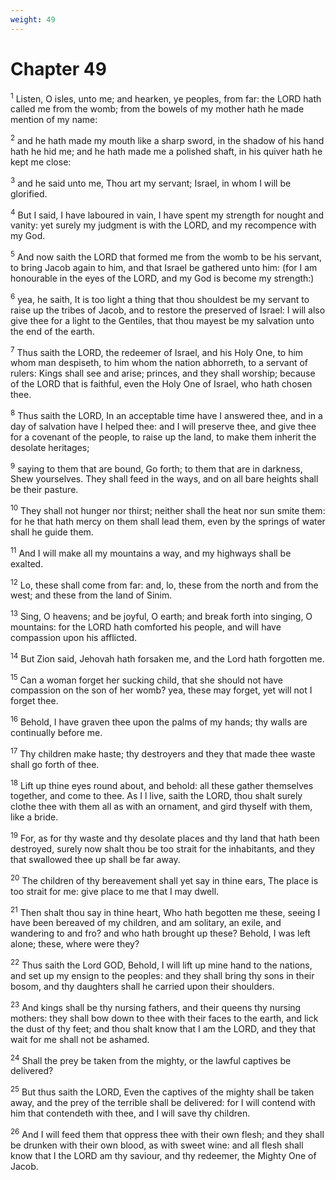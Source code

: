 ```yaml
---
weight: 49
---
```


# Chapter 49

<sup>1</sup> Listen, O isles, unto me; and hearken, ye peoples, from far: the LORD hath called me from the womb; from the bowels of my mother hath he made mention of my name: 

<sup>2</sup> and he hath made my mouth like a sharp sword, in the shadow of his hand hath he hid me; and he hath made me a polished shaft, in his quiver hath he kept me close: 

<sup>3</sup> and he said unto me, Thou art my servant; Israel, in whom I will be glorified. 

<sup>4</sup> But I said, I have laboured in vain, I have spent my strength for nought and vanity: yet surely my judgment is with the LORD, and my recompence with my God. 

<sup>5</sup> And now saith the LORD that formed me from the womb to be his servant, to bring Jacob again to him, and that Israel be gathered unto him: (for I am honourable in the eyes of the LORD, and my God is become my strength:) 

<sup>6</sup> yea, he saith, It is too light a thing that thou shouldest be my servant to raise up the tribes of Jacob, and to restore the preserved of Israel: I will also give thee for a light to the Gentiles, that thou mayest be my salvation unto the end of the earth. 

<sup>7</sup> Thus saith the LORD, the redeemer of Israel, and his Holy One, to him whom man despiseth, to him whom the nation abhorreth, to a servant of rulers: Kings shall see and arise; princes, and they shall worship; because of the LORD that is faithful, even the Holy One of Israel, who hath chosen thee. 

<sup>8</sup> Thus saith the LORD, In an acceptable time have I answered thee, and in a day of salvation have I helped thee: and I will preserve thee, and give thee for a covenant of the people, to raise up the land, to make them inherit the desolate heritages; 

<sup>9</sup> saying to them that are bound, Go forth; to them that are in darkness, Shew yourselves. They shall feed in the ways, and on all bare heights shall be their pasture. 

<sup>10</sup> They shall not hunger nor thirst; neither shall the heat nor sun smite them: for he that hath mercy on them shall lead them, even by the springs of water shall he guide them. 

<sup>11</sup> And I will make all my mountains a way, and my highways shall be exalted. 

<sup>12</sup> Lo, these shall come from far: and, lo, these from the north and from the west; and these from the land of Sinim. 

<sup>13</sup> Sing, O heavens; and be joyful, O earth; and break forth into singing, O mountains: for the LORD hath comforted his people, and will have compassion upon his afflicted. 

<sup>14</sup> But Zion said, Jehovah hath forsaken me, and the Lord hath forgotten me. 

<sup>15</sup> Can a woman forget her sucking child, that she should not have compassion on the son of her womb? yea, these may forget, yet will not I forget thee. 

<sup>16</sup> Behold, I have graven thee upon the palms of my hands; thy walls are continually before me. 

<sup>17</sup> Thy children make haste; thy destroyers and they that made thee waste shall go forth of thee. 

<sup>18</sup> Lift up thine eyes round about, and behold: all these gather themselves together, and come to thee. As I l live, saith the LORD, thou shalt surely clothe thee with them all as with an ornament, and gird thyself with them, like a bride. 

<sup>19</sup> For, as for thy waste and thy desolate places and thy land that hath been destroyed, surely now shalt thou be too strait for the inhabitants, and they that swallowed thee up shall be far away. 

<sup>20</sup> The children of thy bereavement shall yet say in thine ears, The place is too strait for me: give place to me that I may dwell. 

<sup>21</sup> Then shalt thou say in thine heart, Who hath begotten me these, seeing I have been bereaved of my children, and am solitary, an exile, and wandering to and fro? and who hath brought up these? Behold, I was left alone; these, where were they? 

<sup>22</sup> Thus saith the Lord GOD, Behold, I will lift up mine hand to the nations, and set up my ensign to the peoples: and they shall bring thy sons in their bosom, and thy daughters shall he carried upon their shoulders. 

<sup>23</sup> And kings shall be thy nursing fathers, and their queens thy nursing mothers: they shall bow down to thee with their faces to the earth, and lick the dust of thy feet; and thou shalt know that I am the LORD, and they that wait for me shall not be ashamed. 

<sup>24</sup> Shall the prey be taken from the mighty, or the lawful captives be delivered? 

<sup>25</sup> But thus saith the LORD, Even the captives of the mighty shall be taken away, and the prey of the terrible shall be delivered: for I will contend with him that contendeth with thee, and I will save thy children. 

<sup>26</sup> And I will feed them that oppress thee with their own flesh; and they shall be drunken with their own blood, as with sweet wine: and all flesh shall know that I the LORD am thy saviour, and thy redeemer, the Mighty One of Jacob. 


